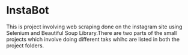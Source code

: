 # InstaBot
This is project involving web scraping done on the instagram site using Selenium and Beautiful Soup Library.There are two parts of the small projects which involve doing different taks whihc are listed in both the project folders.
